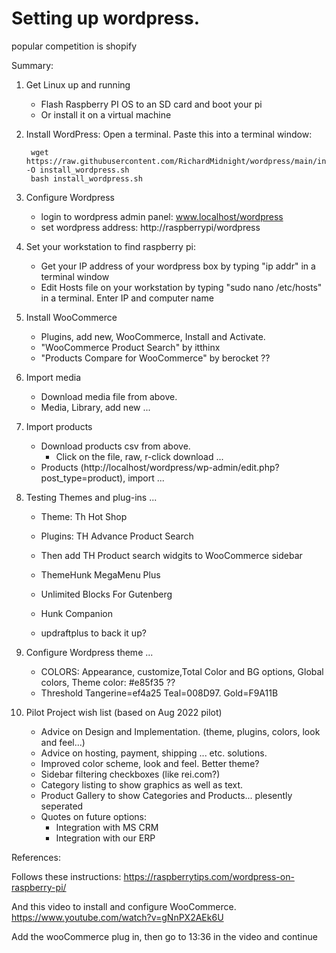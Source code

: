 
# Setting up wordpress.
popular competition is shopify

Summary:

1) Get Linux up and running
    - Flash Raspberry PI OS to an SD card and boot your pi
    - Or install it on a virtual machine
    
2) Install WordPress:  Open a terminal.  Paste this into a terminal window:
    
        wget https://raw.githubusercontent.com/RichardMidnight/wordpress/main/install_wordpress.sh -O install_wordpress.sh
        bash install_wordpress.sh
 
3) Configure Wordpress
    - login to wordpress admin panel: www.localhost/wordpress    
    - set wordpress address: http://raspberrypi/wordpress
    
4) Set your workstation to find raspberry pi:
    - Get your IP address of your wordpress box by typing "ip addr" in a terminal window
    - Edit Hosts file on your workstation by typing "sudo nano /etc/hosts" in a terminal.  Enter IP and computer name

5) Install WooCommerce
    - Plugins, add new, WooCommerce, Install and Activate.
    - "WooCommerce Product Search" by itthinx
    - "Products Compare for WooCommerce" by berocket ??

6) Import media
    - Download media file from above.
    - Media, Library, add new ...

7) Import products
    - Download products csv from above.
        - Click on the file, raw, r-click download ...
    - Products (http://localhost/wordpress/wp-admin/edit.php?post_type=product), import ...
   
    
 8) Testing Themes and plug-ins ...
    - Theme: Th Hot Shop
    - Plugins: TH Advance Product Search
    - Then add TH Product search widgits to WooCommerce sidebar
    - ThemeHunk MegaMenu Plus
    - Unlimited Blocks For Gutenberg
    - Hunk Companion
    
    - updraftplus to back it up?

9) Configure Wordpress theme ...
    - COLORS: Appearance, customize,Total Color and BG options, Global colors, Theme color: #e85f35  ??
    - Threshold Tangerine=ef4a25  Teal=008D97.   Gold=F9A11B

10) Pilot Project wish list (based on Aug 2022 pilot)
    - Advice on Design and Implementation.  (theme, plugins, colors, look and feel...)
    - Advice on hosting, payment, shipping ... etc.  solutions.
    - Improved color scheme, look and feel.  Better theme?
    - Sidebar filtering checkboxes (like rei.com?)
    - Category listing to show graphics as well as text.
    - Product Gallery to show Categories and Products... plesently seperated
    - Quotes on future options:
        -   Integration with MS CRM
        -   Integration with our ERP    
    

References:

Follows these instructions:  https://raspberrytips.com/wordpress-on-raspberry-pi/

And this video to install and configure WooCommerce.  https://www.youtube.com/watch?v=gNnPX2AEk6U

Add the wooCommerce plug in, then go to 13:36 in the video and continue


